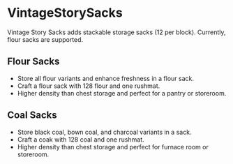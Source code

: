 # VintageStorySacks
Vintage Story Sacks adds stackable storage sacks (12 per block). Currently, flour sacks are supported.

## Flour Sacks
- Store all flour variants and enhance freshness in a flour sack.
- Craft a flour sack with 128 flour and one rushmat.
- Higher density than chest storage and perfect for a pantry or storeroom.

## Coal Sacks
- Store black coal, bown coal, and charcoal variants in a sack.
- Craft a coak with 128 coal and one rushmat.
- Higher density than chest storage and perfect for furnace room or storeroom.